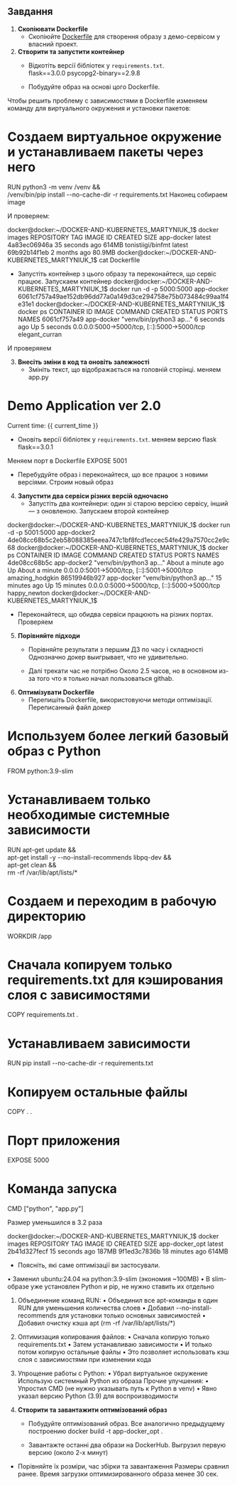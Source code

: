 ## Завдання
1. **Скопіювати Dockerfile**
   - Cкопіюйте [Dockerfile](/Dockerfile) для створення образу з демо-сервісом у власний проект.
2. **Створити та запустити контейнер**
   - Відкотіть версії бібліотек у `requirements.txt`.  
flask==3.0.0
psycopg2-binary==2.9.8

   - Побудуйте образ на основі цого Dockerfile.



Чтобы решить проблему с зависимостями в Dockerfile изменяем команду для виртуального окружения и установки пакетов:

# Создаем виртуальное окружение и устанавливаем пакеты через него
RUN python3 -m venv /venv && \
    /venv/bin/pip install --no-cache-dir -r requirements.txt
Наконец собираем image


И проверяем:

docker@docker:~/DOCKER-AND-KUBERNETES_MARTYNIUK_1$ docker images
REPOSITORY          TAG       IMAGE ID       CREATED          SIZE
app-docker          latest    4a83ec06946a   35 seconds ago   614MB
tonistiigi/binfmt   latest    69b92b14f1eb   2 months ago     80.9MB
docker@docker:~/DOCKER-AND-KUBERNETES_MARTYNIUK_1$ cat Dockerfile


   - Запустіть контейнер з цього образу та переконайтеся, що сервіс працює.
Запускаем контейнер
docker@docker:~/DOCKER-AND-KUBERNETES_MARTYNIUK_1$ docker run -d -p 5000:5000 app-docker
6061cf757a49ae152db96dd77a0a149d3ce294758e75b073484c99aa1f4e31e1
docker@docker:~/DOCKER-AND-KUBERNETES_MARTYNIUK_1$ docker ps
CONTAINER ID   IMAGE        COMMAND                  CREATED         STATUS         PORTS                                         NAMES
6061cf757a49   app-docker   "venv/bin/python3 ap…"   6 seconds ago   Up 5 seconds   0.0.0.0:5000->5000/tcp, [::]:5000->5000/tcp   elegant_curran

И проверяяем




3. **Внесіть зміни в код та оновіть залежності**
   - Змініть текст, що відображається на головній сторінці.
меняем app.py

<body>
    <h1>Demo Application ver 2.0</h1>
    <p>Current time: {{ current_time }}</p>

   - Оновіть версії бібліотек у `requirements.txt`.
меняем версию flask
flask==3.0.1

Меняем порт в Dockerfile
EXPOSE 5001
   - Перебудуйте образ і переконайтеся, що все працює з новими версіями.
Строим новый образ




4. **Запустити два сервіси різних версій одночасно**
   - Запустіть два контейнери: один зі старою версією сервісу, інший — з оновленою.
Запускаем второй контейнер

docker@docker:~/DOCKER-AND-KUBERNETES_MARTYNIUK_1$ docker run -d -p 5001:5000 app-docker2
4de08cc68b5c2eb58088385eeea747c1bf8fcd1eccec54fe429a7570cc2e9c68
docker@docker:~/DOCKER-AND-KUBERNETES_MARTYNIUK_1$ docker ps
CONTAINER ID   IMAGE         COMMAND                  CREATED              STATUS              PORTS                                         NAMES
4de08cc68b5c   app-docker2   "venv/bin/python3 ap…"   About a minute ago   Up About a minute   0.0.0.0:5001->5000/tcp, [::]:5001->5000/tcp   amazing_hodgkin
86519946b927   app-docker    "venv/bin/python3 ap…"   15 minutes ago       Up 15 minutes       0.0.0.0:5000->5000/tcp, [::]:5000->5000/tcp   happy_newton
docker@docker:~/DOCKER-AND-KUBERNETES_MARTYNIUK_1$

   - Переконайтеся, що обидва сервіси працюють на різних портах.
Проверяем 



																	
5. **Порівняйте підходи**
   - Порівняйте результати з першим ДЗ по часу і складності
Однозначно докер выигрывает, что не удивительно.

   - Далі трекати час не потрібно
Около 2.5 часов, но в основном из-за того что я только начал пользоваться githab.
6. **Оптимізувати Dockerfile**
   - Перепишіть Dockerfile, використовуючи методи оптимізації.
Переписанный файл докер

# Используем более легкий базовый образ с Python
FROM python:3.9-slim
# Устанавливаем только необходимые системные зависимости
RUN apt-get update && \
    apt-get install -y --no-install-recommends libpq-dev && \
    apt-get clean && \
    rm -rf /var/lib/apt/lists/*
# Создаем и переходим в рабочую директорию
WORKDIR /app
# Сначала копируем только requirements.txt для кэширования слоя с зависимостями
COPY requirements.txt .
# Устанавливаем зависимости
RUN pip install --no-cache-dir -r requirements.txt
# Копируем остальные файлы
COPY . .
# Порт приложения
EXPOSE 5000
# Команда запуска
CMD ["python", "app.py"]

Размер уменьшился в 3.2 раза

docker@docker:~/DOCKER-AND-KUBERNETES_MARTYNIUK_1$ docker images
REPOSITORY          TAG       IMAGE ID       CREATED          SIZE
app-docker_opt      latest    2b41d327fecf   15 seconds ago   187MB
<none>              <none>    9f1ed3c7836b   18 minutes ago   614MB

   - Поясніть, які саме оптимізації ви застосували.

• Заменил ubuntu:24.04 на python:3.9-slim (экономия ~100MB)
• В slim-образе уже установлен Python и pip, не нужно ставить их отдельно
1. Объединение команд RUN:
• Объединил все apt-команды в один RUN для уменьшения количества слоев
• Добавил --no-install-recommends для установки только основных зависимостей
• Добавил очистку кэша apt (rm -rf /var/lib/apt/lists/*)
2. Оптимизация копирования файлов:
• Сначала копирую только requirements.txt
• Затем устанавливаю зависимости
• И только потом копирую остальные файлы
• Это позволяет использовать кэш слоя с зависимостями при изменении кода
3. Упрощение работы с Python:
• Убрал виртуальное окружение 
Использую системный Python из образа Прочие улучшения:
• Упростил CMD (не нужно указывать путь к Python в venv)
• Явно указал версию Python (3.9) для воспроизводимости

7. **Створити та завантажити оптимізований образ**
   - Побудуйте оптимізований образ.
Все аналогично предыдущему построению docker build -t app-docker_opt . 

   - Завантажте останні два образи на DockerHub.
Выгрузил первую версию (около 2-х минут)

   

 - Порівняйте їх розміри, час збірки та завантаження
Размеры сравнил ранее. Время загрузки оптимизированного образа менее 30 сек.


